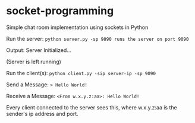 # socket-programming
Simple chat room implementation using sockets in Python

Run the server:
`python server.py -sp 9090 runs the server on port 9090`

Output:
Server Initialized... 

(Server is left running)

Run the client(s):
`python client.py -sip server-ip -sp 9090`

Send a Message:
` > Hello World! `

Receive a Message:
` <From w.x.y.z:aa>: Hello World! `

Every client connected to the server sees this, where w.x.y.z:aa is the sender's ip address and port.
